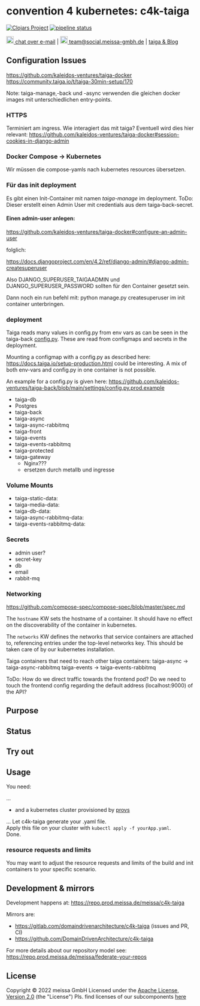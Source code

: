 # convention 4 kubernetes: c4k-taiga

[![Clojars Project](https://img.shields.io/clojars/v/org.domaindrivenarchitecture/c4k-taiga.svg)](https://clojars.org/org.domaindrivenarchitecture/c4k-taiga) [![pipeline status](https://gitlab.com/domaindrivenarchitecture/c4k-taiga/badges/master/pipeline.svg)](https://gitlab.com/domaindrivenarchitecture/c4k-taiga/-/commits/main) 

[<img src="https://domaindrivenarchitecture.org/img/delta-chat.svg" width=20 alt="DeltaChat"> chat over e-mail](mailto:buero@meissa-gmbh.de?subject=community-chat) | [<img src="https://meissa-gmbh.de/img/community/Mastodon_Logotype.svg" width=20 alt="team@social.meissa-gmbh.de"> team@social.meissa-gmbh.de](https://social.meissa-gmbh.de/@team) | [taiga & Blog](https://domaindrivenarchitecture.org)

## Configuration Issues

https://github.com/kaleidos-ventures/taiga-docker
https://community.taiga.io/t/taiga-30min-setup/170

Note: taiga-manage,-back und -async verwenden die gleichen docker images mit unterschiedlichen entry-points.

### HTTPS

Terminiert am ingress. Wie interagiert das mit taiga?
Eventuell wird dies hier relevant:
https://github.com/kaleidos-ventures/taiga-docker#session-cookies-in-django-admin

### Docker Compose -> Kubernetes

Wir müssen die compose-yamls nach kubernetes resources übersetzen.  

### Für das init deployment

Es gibt einen Init-Container mit namen *taiga-manage* im deployment.
ToDo: Dieser erstellt einen Admin User mit credentials aus dem taiga-back-secret.

#### Einen admin-user anlegen:
https://github.com/kaleidos-ventures/taiga-docker#configure-an-admin-user

folglich:

https://docs.djangoproject.com/en/4.2/ref/django-admin/#django-admin-createsuperuser

Also DJANGO_SUPERUSER_TAIGAADMIN und DJANGO_SUPERUSER_PASSWORD
sollten für den Container gesetzt sein.

Dann noch ein run befehl mit: python manage.py createsuperuser im init container unterbringen.

### deployment

Taiga reads many values in config.py from env vars as can be seen in the taiga-back [config.py](
https://github.com/kaleidos-ventures/taiga-back/blob/main/docker/config.py). These are read from configmaps and secrets 
in the deployment.

Mounting a configmap with a config.py as described here: https://docs.taiga.io/setup-production.html could be interesting. A mix of both env-vars and config.py in one container is not possible.

An example for a config.py is given here:
https://github.com/kaleidos-ventures/taiga-back/blob/main/settings/config.py.prod.example 

* taiga-db
* Postgres
* taiga-back
* taiga-async
* taiga-async-rabbitmq
* taiga-front
* taiga-events
* taiga-events-rabbitmq
* taiga-protected
* taiga-gateway
  * Nginx???
  * ersetzen durch metallb und ingresse

### Volume Mounts

* taiga-static-data:
* taiga-media-data:
* taiga-db-data:
* taiga-async-rabbitmq-data:
* taiga-events-rabbitmq-data:

### Secrets

* admin user?
* secret-key
* db
* email
* rabbit-mq

### Networking
https://github.com/compose-spec/compose-spec/blob/master/spec.md


The `hostname` KW sets the hostname of a container.
It should have no effect on the discoverability of the container in kubernetes.

The `networks` KW defines the networks that service containers are attached to, referencing entries under the top-level networks key.
This should be taken care of by our kubernetes installation.

Taiga containers that need to reach other taiga containers:
taiga-async -> taiga-async-rabbitmq
taiga-events -> taiga-events-rabbitmq

ToDo: How do we direct traffic towards the frontend pod? 
Do we need to touch the frontend config regarding the default address (localhost:9000) of the API?

## Purpose

## Status

## Try out


## Usage

You need:

...

* and a kubernetes cluster provisioned by [provs]

...
Let c4k-taiga generate your .yaml file.  
Apply this file on your cluster with `kubectl apply -f yourApp.yaml`.  
Done.

### resource requests and limits

You may want to adjust the resource requests and limits of the build and init containers to your specific scenario.

## Development & mirrors

Development happens at: https://repo.prod.meissa.de/meissa/c4k-taiga

Mirrors are:

* https://gitlab.com/domaindrivenarchitecture/c4k-taiga (issues and PR, CI)
* https://github.com/DomainDrivenArchitecture/c4k-taiga

For more details about our repository model see: https://repo.prod.meissa.de/meissa/federate-your-repos

## License

Copyright © 2022 meissa GmbH
Licensed under the [Apache License, Version 2.0](LICENSE) (the "License")
Pls. find licenses of our subcomponents [here](doc/SUBCOMPONENT_LICENSE)

[provs]: https://gitlab.com/domaindrivenarchitecture/provs/
